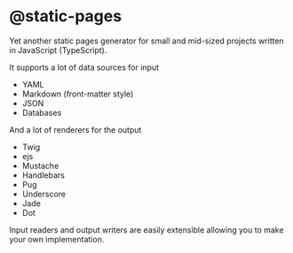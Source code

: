 # @static-pages

Yet another static pages generator for small and mid-sized projects written in JavaScript (TypeScript).

It supports a lot of data sources for input
- YAML
- Markdown (front-matter style)
- JSON
- Databases

And a lot of renderers for the output
- Twig
- ejs
- Mustache
- Handlebars
- Pug
- Underscore
- Jade
- Dot

Input readers and output writers are easily extensible allowing you to make your own implementation.

